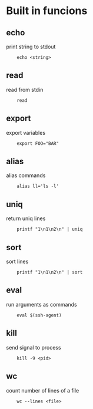 # Built in funcions

## echo

print string to stdout

```
    echo <string>
```

## read

read from stdin

```
    read
```

## export

export variables

```
    export FOO="BAR"
```

## alias

alias commands

```
    alias ll='ls -l'
```

## uniq

return uniq lines

```
    printf "1\n1\n2\n" | uniq
```

## sort

sort lines

```
    printf "1\n1\n2\n" | sort
```

## eval

run arguments as commands

```
    eval $(ssh-agent)
```

## kill

send signal to process

```
    kill -9 <pid>
```

## wc

count number of lines of a file

```
    wc --lines <file>
```

